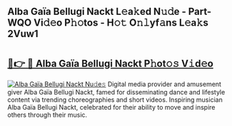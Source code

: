 ## Alba Gaïa Bellugi Nackt L𝚎a𝚔ed N𝚞𝚍e - Part-WQO Vi𝚍𝚎o P𝚑𝚘tos - H𝚘𝚝 O𝚗𝚕yf𝚊ns L𝚎a𝚔s 2Vuw1

# <h2><a href="http://kfdsy6.oniu.top/?m=Alba+Ga%c3%afa+Bellugi+Nackt">🔗👉 🔴 Alba Gaïa Bellugi Nackt P𝚑ot𝚘𝚜 V𝚒d𝚎o</a></h2>

[![Alba Gaïa Bellugi Nackt Nu𝚍e𝚜](https://i.imgur.com/0qMVB7G.gif)](http://kfdsy6.oniu.top/?m=Alba+Ga%c3%afa+Bellugi+Nackt)
Digital media provider and amusement giver Alba Gaïa Bellugi Nackt, famed for disseminating dance and lifestyle content via trending choreographies and short videos. Inspiring musician Alba Gaïa Bellugi Nackt, celebrated for their ability to move and inspire others through their music.  
